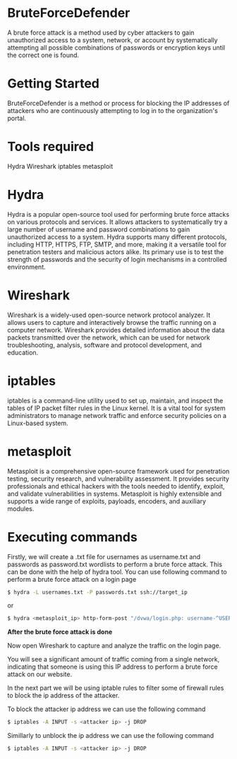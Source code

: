# BruteForceDefender
A brute force attack is a method used by cyber attackers to gain unauthorized access to a system, network, or account by systematically attempting all possible combinations of passwords or encryption keys until the correct one is found.

# Getting Started
BruteForceDefender is a method or process for blocking the IP addresses of attackers who are continuously attempting to log in to the organization's portal.

# Tools required
  Hydra
  Wireshark
  iptables
  metasploit

# Hydra
  Hydra is a popular open-source tool used for performing brute force attacks on various protocols and services. It allows attackers to systematically try a large number of username and password combinations to 
  gain unauthorized access to a system. Hydra supports many different protocols, including HTTP, HTTPS, FTP, SMTP, and more, making it a versatile tool for penetration testers and malicious actors alike. Its 
  primary use is to test the strength of passwords and the security of login mechanisms in a controlled environment.

# Wireshark
  Wireshark is a widely-used open-source network protocol analyzer. It allows users to capture and interactively browse the traffic running on a computer network. Wireshark provides detailed information about the 
  data packets transmitted over the network, which can be used for network troubleshooting, analysis, software and protocol development, and education.

# iptables
  iptables is a command-line utility used to set up, maintain, and inspect the tables of IP packet filter rules in the Linux kernel. It is a vital tool for system administrators to manage network traffic and 
  enforce security policies on a Linux-based system.

# metasploit
  Metasploit is a comprehensive open-source framework used for penetration testing, security research, and vulnerability assessment. It provides security professionals and ethical hackers with the tools needed to   identify, exploit, and validate vulnerabilities in systems. Metasploit is highly extensible and supports a wide range of exploits, payloads, encoders, and auxiliary modules.

# Executing commands
  Firstly, we will create a .txt file for usernames as username.txt and passwords as 
  password.txt wordlists to perform a brute force attack. This can be done with the help of 
  hydra tool.
  You can use following command to perform a brute force attack on a login page
  
  ```sh
  $ hydra -L usernames.txt -P passwords.txt ssh://target_ip
  ```
  or
  ```sh
  $ hydra <metasploit_ip> http-form-post "/dvwa/login.php: username-^USER&password-^PASS^&Login-submit:Login failed" -L username.txt -P pssword.txt
  ```

  **After the brute force attack is done**
  
  Now open Wireshark to capture and analyze the traffic on the login page.

  You will see a significant amount of traffic coming from a single network, indicating that someone is using this IP address to perform a brute force attack on our website.

  In the next part we will be using iptable rules to filter some of firewall rules  to block 
  the ip address of the attacker.

  To block the attacker ip address we can use the following command

  ```sh
  $ iptables -A INPUT -s <attacker ip> -j DROP
  ```

  Simillarly to unblock the ip address we can use the following command

  ```sh
  $ iptables -A INPUT -s <attacker ip> -j DROP
  ```
  
